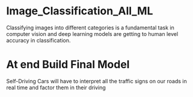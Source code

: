 # Image_Classification_All_ML

 Classifying images into different categories is a fundamental task in computer vision and deep learning models are getting to human level accuracy in classification.
 
 <h1> At end Build Final Model</h1>
 Self-Driving Cars will have to interpret all the traffic signs on our roads in real time and factor them in their driving
